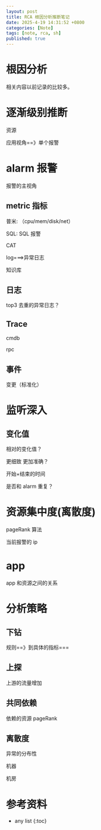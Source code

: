 ```yaml
---
layout: post
title: RCA 根因分析推断笔记
date: 2025-4-19 14:31:52 +0800
categories: [Note]
tags: [note, rca, sh]
published: true
---
```



# 根因分析

相关内容以前记录的比较多。

# 逐渐级别推断

资源

应用视角==》单个报警


# alarm 报警

报警的主视角

## metric 指标

普米: （cpu/mem/disk/net）

SQL: SQL 报警

CAT

log===>异常日志

知识库

## 日志

top3 去重的异常日志？

## Trace

cmdb

rpc

## 事件

变更（标准化）

# 监听深入

## 变化值

相对的变化值？

更细致 更加准确？

开始+结束的时间

是否和 alarm 重复？


# 资源集中度(离散度)

pageRank 算法

当前报警的 ip

# app

app 和资源之间的关系


# 分析策略

## 下钻

规则==》到具体的指标===

## 上探

上游的流量增加

## 共同依赖

依赖的资源 pageRank

## 离散度

异常的分布性

机器

机房

# 参考资料


* any list
{:toc}